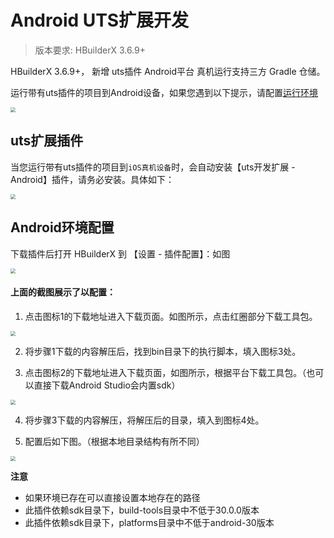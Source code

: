 # Android UTS扩展开发

> 版本要求: HBuilderX 3.6.9+

HBuilderX 3.6.9+， 新增 uts插件 Android平台 真机运行支持三方 Gradle 仓储。

运行带有uts插件的项目到Android设备，如果您遇到以下提示，请配置[运行环境](#Android环境配置)

<img src="https://f184e7c3-1912-41b2-b81f-435d1b37c7b4.cdn.bspapp.com/VKCEYUGU-f184e7c3-1912-41b2-b81f-435d1b37c7b4/ea6943e1-d2c1-4c27-99b4-ed2550abd6fd.jpg" style="zoom: 50%;" />

## uts扩展插件

当您运行带有uts插件的项目到`iOS真机设备`时，会自动安装【uts开发扩展 - Android】插件，请务必安装。具体如下：

<img src="https://f184e7c3-1912-41b2-b81f-435d1b37c7b4.cdn.bspapp.com/VKCEYUGU-f184e7c3-1912-41b2-b81f-435d1b37c7b4/411b69b4-e77e-4b1f-ad3d-880908619119.jpg" style="zoom: 50%" />

## Android环境配置

下载插件后打开 HBuilderX 到 【设置 - 插件配置】：如图

<img src="https://f184e7c3-1912-41b2-b81f-435d1b37c7b4.cdn.bspapp.com/VKCEYUGU-f184e7c3-1912-41b2-b81f-435d1b37c7b4/c7057273-2477-4b23-9046-dcfb3c73c3dc.png" style="zoom: 50%;" />

#### 上面的截图展示了以配置：

1. 点击图标1的下载地址进入下载页面。如图所示，点击红圈部分下载工具包。

<img src="https://f184e7c3-1912-41b2-b81f-435d1b37c7b4.cdn.bspapp.com/VKCEYUGU-f184e7c3-1912-41b2-b81f-435d1b37c7b4/278d63c2-f1fe-4aac-a340-d63e0a10d8f8.png" style="zoom: 50%;" />
 
2. 将步骤1下载的内容解压后，找到bin目录下的执行脚本，填入图标3处。

3. 点击图标2的下载地址进入下载页面，如图所示，根据平台下载工具包。（也可以直接下载Android Studio会内置sdk）

<img src="https://f184e7c3-1912-41b2-b81f-435d1b37c7b4.cdn.bspapp.com/VKCEYUGU-f184e7c3-1912-41b2-b81f-435d1b37c7b4/cd46e8f5-e9b9-431b-a686-921bc75cdde6.png" style="zoom: 50%;" />

4. 将步骤3下载的内容解压，将解压后的目录，填入到图标4处。

5. 配置后如下图。（根据本地目录结构有所不同）

<img src="https://f184e7c3-1912-41b2-b81f-435d1b37c7b4.cdn.bspapp.com/VKCEYUGU-f184e7c3-1912-41b2-b81f-435d1b37c7b4/dc253f26-1523-4bf6-a5f3-2cc4c5690a44.png" style="zoom: 50%;" />
 
**注意**

- 如果环境已存在可以直接设置本地存在的路径
- 此插件依赖sdk目录下，build-tools目录中不低于30.0.0版本
- 此插件依赖sdk目录下，platforms目录中不低于android-30版本
